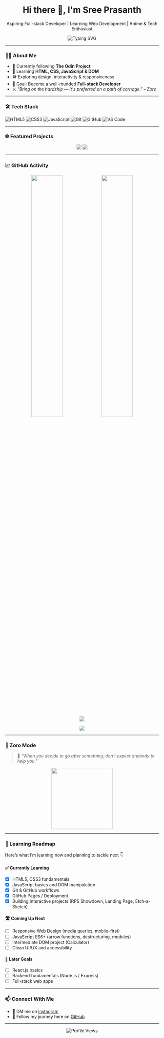 <h1 align="center">Hi there 👋, I'm Sree Prasanth</h1>

<p align="center">Aspiring Full-stack Developer | Learning Web Development | Anime & Tech Enthusiast</p>

<p align="center">
  <img src="https://readme-typing-svg.herokuapp.com?font=Fira+Code&pause=1000&color=F7F7F7&center=true&vCenter=true&width=435&lines=Learning+by+doing+🧠;Building+web+projects+💻;Loving+the+journey+❤️" alt="Typing SVG" />
</p>

---

### 🧑‍💻 About Me

- 🔭 Currently following **The Odin Project**
- 🌱 Learning **HTML, CSS, JavaScript & DOM**
- 🛠️ Exploring design, interactivity & responsiveness
- 🎯 Goal: Become a well-rounded **Full-stack Developer**
- ⚔️ *"Bring on the hardship — it's preferred on a path of carnage." – Zoro*

---

### 🛠️ Tech Stack

![HTML5](https://img.shields.io/badge/-HTML5-E34F26?logo=html5&logoColor=white&style=flat)
![CSS3](https://img.shields.io/badge/-CSS3-1572B6?logo=css3&logoColor=white&style=flat)
![JavaScript](https://img.shields.io/badge/-JavaScript-F7DF1E?logo=javascript&logoColor=black&style=flat)
![Git](https://img.shields.io/badge/-Git-F05032?logo=git&logoColor=white&style=flat)
![GitHub](https://img.shields.io/badge/-GitHub-181717?logo=github&logoColor=white&style=flat)
![VS Code](https://img.shields.io/badge/-VS_Code-007ACC?logo=visual-studio-code&logoColor=white&style=flat)

---

### 🌐 Featured Projects

<p align="center">
  <img src="https://github-readme-stats.vercel.app/api/pin/?username=Imissh3r&repo=etch-a-sketch" />
  <img src="https://github-readme-stats.vercel.app/api/pin/?username=Imissh3r&repo=rps-showdown" />
</p>

---

### 📈 GitHub Activity

<p align="center">
  <img src="https://github-readme-stats.vercel.app/api?username=Imissh3r&show_icons=true&hide_border=true" width="45%" />
  <img src="https://github-readme-stats.vercel.app/api/top-langs/?username=Imissh3r&layout=compact&hide_border=true" width="45%" />
</p>

<p align="center">
  <img src="https://github-profile-trophy.vercel.app/?username=Imissh3r&theme=gruvbox&no-frame=true&column=7" />
</p>

<p align="center">
  <img src="./metrics.svg" />
</p>

---

### 🧭 Zoro Mode

> 💬 *"When you decide to go after something, don’t expect anybody to help you."*

<p align="center">
  <img src="https://media1.tenor.com/m/cq32Sr3ymEsAAAAd/zoro-roronoa-zoro.gif" height="200" />
</p>

---

### 🚀 Learning Roadmap

Here’s what I’m learning now and planning to tackle next 👇

#### ✅ Currently Learning
- [x] HTML5, CSS3 fundamentals
- [x] JavaScript basics and DOM manipulation
- [x] Git & GitHub workflows
- [x] GitHub Pages / Deployment
- [x] Building interactive projects (RPS Showdown, Landing Page, Etch-a-Sketch)

#### 🛣️ Coming Up Next
- [ ] Responsive Web Design (media queries, mobile-first)
- [ ] JavaScript ES6+ (arrow functions, destructuring, modules)
- [ ] Intermediate DOM project (Calculator)
- [ ] Clean UI/UX and accessibility

#### 🧠 Later Goals
- [ ] React.js basics
- [ ] Backend fundamentals (Node.js / Express)
- [ ] Full-stack web apps

---

### 📫 Connect With Me

- 💬 DM me on [Instagram](https://www.instagram.com/f0rsake.n?utm_source=qr&igsh=MW1xc2oxejZ1d3FpMA==)
- 👀 Follow my journey here on [GitHub](https://github.com/Imissh3r)

---

<p align="center">
  <img src="https://komarev.com/ghpvc/?username=Imissh3r&label=Profile%20views&color=0e75b6&style=flat" alt="Profile Views" />
</p>
